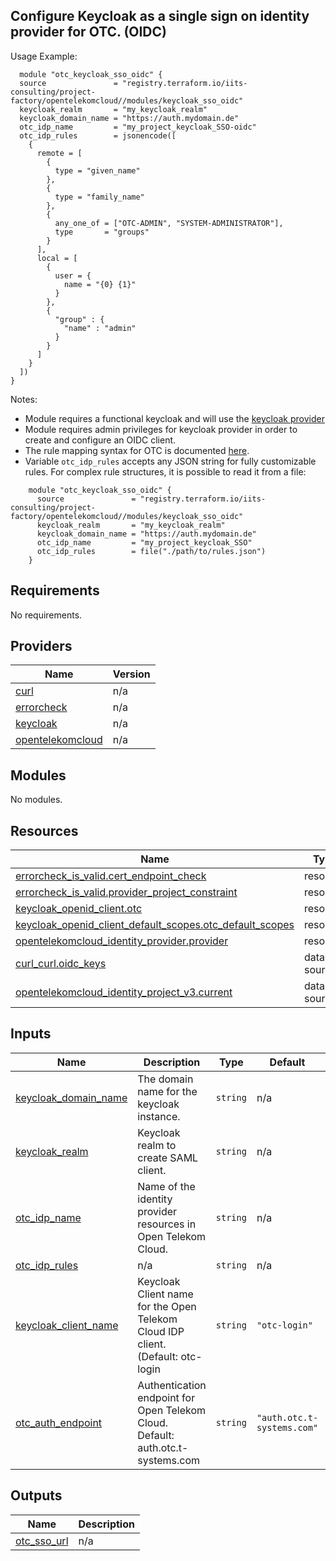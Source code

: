 ## Configure Keycloak as a single sign on identity provider for OTC. (OIDC)

Usage Example:

```hcl
  module "otc_keycloak_sso_oidc" {
  source               = "registry.terraform.io/iits-consulting/project-factory/opentelekomcloud//modules/keycloak_sso_oidc"
  keycloak_realm       = "my_keycloak_realm"
  keycloak_domain_name = "https://auth.mydomain.de"
  otc_idp_name         = "my_project_keycloak_SSO-oidc"
  otc_idp_rules        = jsonencode([
    {
      remote = [
        {
          type = "given_name"
        },
        {
          type = "family_name"
        },
        {
          any_one_of = ["OTC-ADMIN", "SYSTEM-ADMINISTRATOR"],
          type       = "groups"
        }
      ],
      local = [
        {
          user = {
            name = "{0} {1}"
          }
        },
        {
          "group" : {
            "name" : "admin"
          }
        }
      ]
    }
  ])
}
```

Notes:
- Module requires a functional keycloak and will use the [keycloak provider](https://registry.terraform.io/providers/mrparkers/keycloak/latest/docs)
- Module requires admin privileges for keycloak provider in order to create and configure an OIDC client.
- The rule mapping syntax for OTC is documented [here](https://docs.otc.t-systems.com/en-us/usermanual/iam/en-us_topic_0079620340.html).
- Variable `otc_idp_rules` accepts any JSON string for fully customizable rules. For complex rule structures, it is possible to read it from a file:
```hcl
    module "otc_keycloak_sso_oidc" {
      source               = "registry.terraform.io/iits-consulting/project-factory/opentelekomcloud//modules/keycloak_sso_oidc"
      keycloak_realm       = "my_keycloak_realm"
      keycloak_domain_name = "https://auth.mydomain.de"
      otc_idp_name         = "my_project_keycloak_SSO"
      otc_idp_rules        = file("./path/to/rules.json")
    }
```

<!-- BEGIN_TF_DOCS -->
## Requirements

No requirements.

## Providers

| Name | Version |
|------|---------|
| <a name="provider_curl"></a> [curl](#provider\_curl) | n/a |
| <a name="provider_errorcheck"></a> [errorcheck](#provider\_errorcheck) | n/a |
| <a name="provider_keycloak"></a> [keycloak](#provider\_keycloak) | n/a |
| <a name="provider_opentelekomcloud"></a> [opentelekomcloud](#provider\_opentelekomcloud) | n/a |

## Modules

No modules.

## Resources

| Name | Type |
|------|------|
| [errorcheck_is_valid.cert_endpoint_check](https://registry.terraform.io/providers/iits-consulting/errorcheck/latest/docs/resources/is_valid) | resource |
| [errorcheck_is_valid.provider_project_constraint](https://registry.terraform.io/providers/iits-consulting/errorcheck/latest/docs/resources/is_valid) | resource |
| [keycloak_openid_client.otc](https://registry.terraform.io/providers/mrparkers/keycloak/latest/docs/resources/openid_client) | resource |
| [keycloak_openid_client_default_scopes.otc_default_scopes](https://registry.terraform.io/providers/mrparkers/keycloak/latest/docs/resources/openid_client_default_scopes) | resource |
| [opentelekomcloud_identity_provider.provider](https://registry.terraform.io/providers/opentelekomcloud/opentelekomcloud/latest/docs/resources/identity_provider) | resource |
| [curl_curl.oidc_keys](https://registry.terraform.io/providers/anschoewe/curl/latest/docs/data-sources/curl) | data source |
| [opentelekomcloud_identity_project_v3.current](https://registry.terraform.io/providers/opentelekomcloud/opentelekomcloud/latest/docs/data-sources/identity_project_v3) | data source |

## Inputs

| Name | Description | Type | Default | Required |
|------|-------------|------|---------|:--------:|
| <a name="input_keycloak_domain_name"></a> [keycloak\_domain\_name](#input\_keycloak\_domain\_name) | The domain name for the keycloak instance. | `string` | n/a | yes |
| <a name="input_keycloak_realm"></a> [keycloak\_realm](#input\_keycloak\_realm) | Keycloak realm to create SAML client. | `string` | n/a | yes |
| <a name="input_otc_idp_name"></a> [otc\_idp\_name](#input\_otc\_idp\_name) | Name of the identity provider resources in Open Telekom Cloud. | `string` | n/a | yes |
| <a name="input_otc_idp_rules"></a> [otc\_idp\_rules](#input\_otc\_idp\_rules) | n/a | `string` | n/a | yes |
| <a name="input_keycloak_client_name"></a> [keycloak\_client\_name](#input\_keycloak\_client\_name) | Keycloak Client name for the Open Telekom Cloud IDP client. (Default: otc-login | `string` | `"otc-login"` | no |
| <a name="input_otc_auth_endpoint"></a> [otc\_auth\_endpoint](#input\_otc\_auth\_endpoint) | Authentication endpoint for Open Telekom Cloud. Default: auth.otc.t-systems.com | `string` | `"auth.otc.t-systems.com"` | no |

## Outputs

| Name | Description |
|------|-------------|
| <a name="output_otc_sso_url"></a> [otc\_sso\_url](#output\_otc\_sso\_url) | n/a |
<!-- END_TF_DOCS -->
